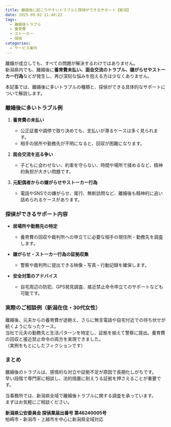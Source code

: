 ```yaml
---
title: 離婚後に起こりやすいトラブルと探偵ができるサポート【新潟】
date: 2025-09-02 11:40:22
tags:
  - 離婚後トラブル
  - 養育費
  - ストーカー
  - 探偵
categories:
  - サービス案内
---
```


離婚が成立しても、すべての問題が解決するわけではありません。  
新潟県内でも、離婚後に**養育費未払い、面会交流のトラブル、嫌がらせやストーカー行為**などが発生し、再び深刻な悩みを抱える方は少なくありません。

本記事では、離婚後に多いトラブルの種類と、探偵ができる具体的なサポートについて解説します。

<!-- more -->

### **離婚後に多いトラブル例**

1. **養育費の未払い**
   * 公正証書や調停で取り決めても、支払いが滞るケースは多く見られます。
   * 相手の居所や勤務先が不明になると、回収が困難になります。

2. **面会交流を巡る争い**
   * 子どもに会わせない、約束を守らない、時間や場所で揉めるなど、精神的負担が大きい問題です。

3. **元配偶者からの嫌がらせやストーカー行為**
   * 電話やSNSでの嫌がらせ、尾行、無断訪問など、離婚後も精神的に追い詰められるケースがあります。

### **探偵ができるサポート内容**

* **居場所や勤務先の特定**
  * 養育費の回収や裁判所への申立てに必要な相手の現住所・勤務先を調査します。

* **嫌がらせ・ストーカー行為の証拠収集**
  * 警察や裁判所に提出できる映像・写真・行動記録を確保します。

* **安全対策のアドバイス**
  * 自宅周辺の防犯、GPS発見調査、接近禁止命令申立てのサポートなども可能です。

### **実際のご相談例（新潟在住・30代女性）**

離婚後、元夫からの養育費が途絶え、さらに無言電話や自宅付近での待ち伏せが続くようになったケース。  
当社で元夫の勤務先と生活パターンを特定し、証拠を揃えて警察に提出。養育費の回収と接近禁止命令の両方を実現できました。  
（実例をもとにしたフィクションです）

### **まとめ**

離婚後のトラブルは、感情的な対立や証拠不足が原因で長期化しがちです。  
早い段階で専門家に相談し、法的措置に耐えうる証拠を押さえることが重要です。

当事務所では、新潟県全域で離婚後トラブルに関する調査を承っています。  
まずはお気軽にご相談ください。

**新潟県公安委員会 探偵業届出番号 第46240005号**  
柏崎市・新潟市・上越市を中心に新潟県全域対応